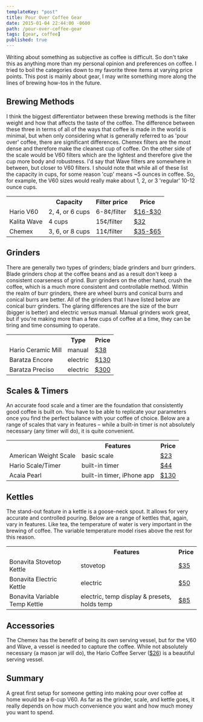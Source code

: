 ```yaml
---
templateKey: "post"
title: Pour Over Coffee Gear
date: 2015-01-04 22:44:00 -0600
path: /pour-over-coffee-gear
tags: [gear, coffee]
published: true
---
```


Writing about something as subjective as coffee is difficult. So don't take this as anything more than my personal opinion and preferences on coffee. I tried to boil the categories down to my favorite three items at varying price points. This post is mainly about gear, I may write something more along the lines of brewing how-tos in the future.

## Brewing Methods

I think the biggest differentiator between these brewing methods is the filter weight and how that affects the taste of the coffee. The difference between these three in terms of all of the ways that coffee is made in the world is minimal, but when only considering what is generally referred to as 'pour over' coffee, there are significant differences. Chemex filters are the most dense and therefore make the cleanest cup of coffee. On the other side of the scale would be V60 filters which are the lightest and therefore give the cup more body and robustness. I'd say that Wave filters are somewhere in between, but closer to V60 filters. I should note that while all of these list the capacity in cups, for some reason 'cup' means ~5 ounces in coffee. So, for example, the V60 sizes would really make about 1, 2, or 3 'regular' 10-12 ounce cups.

<table>
  <tr>
    <th></th>
    <th>Capacity</th>
    <th>Filter price</th>
    <th>Price</th>
  </tr>
  <tr>
    <td>Hario V60</td>
    <td>2, 4, or 6 cups</td>
    <td>6-8¢/filter</td>
    <td><a href='http://amzn.com/B000P4D5HG'>$16-$30</a></td>
  </tr>
  <tr>
    <td>Kalita Wave</td>
    <td>4 cups</td>
    <td>15¢/filter</td>
    <td><a href='http://amzn.com/B000X1AM0Y'>$32</a></td>
  </tr>
  <tr>
    <td>Chemex</td>
    <td>3, 6, or 8 cups</td>
    <td>11¢/filter</td>
    <td><a href='http://amzn.com/B0036YFTO4'>$35-$65</a></td>
  </tr>
</table>

## Grinders

There are generally two types of grinders; blade grinders and burr grinders. Blade grinders chop at the coffee beans and as a result don't keep a consistent coarseness of grind. Burr grinders on the other hand, crush the coffee, which is a much more consistent and controllable method. Within the realm of burr grinders, there are wheel burrs and conical burrs and conical burrs are better. All of the grinders that I have listed below are conical burr grinders. The glaring differences are the size of the burr (bigger is better) and electric versus manual. Manual grinders work great, but if you're making more than a few cups of coffee at a time, they can be tiring and time consuming to operate.

<table>
  <tr>
    <th></th>
    <th>Type</th>
    <th>Price</th>
  </tr>
  <tr>
    <td>Hario Ceramic Mill</td>
    <td>manual</td>
    <td><a href='http://amzn.com/B001802PIQ'>$38</a></td>
  </tr>
  <tr>
    <td>Baratza Encore</td>
    <td>electric</td>
    <td><a href='http://amzn.com/B00LW8122Y'>$130</a></td>
  </tr>
  <tr>
    <td>Baratza Preciso</td>
    <td>electric</td>
    <td><a href='http://amzn.com/B003JFCRN6'>$300</a></td>
  </tr>
</table>

## Scales & Timers

An accurate food scale and a timer are the foundation that consistently good coffee is built on. You have to be able to replicate your parameters once you find the perfect balance with your coffee of choice. Below are a range of scales that vary in features – while a built-in timer is not absolutely necessary (any timer will do), it is quite convenient.

<table>
  <tr>
    <th></th>
    <th>Features</th>
    <th>Price</th>
  </tr>
  <tr>
    <td>American Weight Scale</td>
    <td>basic scale</td>
    <td><a href='http://amzn.com/B001RF3XJ2'>$23</a></td>
  </tr>
  <tr>
    <td>Hario Scale/Timer</td>
    <td>built-in timer</td>
    <td><a href='http://amzn.com/B009GPJMOU'>$44</a></td>
  </tr>
  <tr>
    <td>Acaia Pearl</td>
    <td>built-in timer, iPhone app</td>
    <td><a href='http://acaia.co/products/acaia-pearl'>$130</a></td>
  </tr>
</table>

## Kettles

The stand-out feature in a kettle is a goose-neck spout. It allows for very accurate and controlled pouring. Below are a range of kettles that, again, vary in features. Like tea, the temperature of water is very important in the brewing of coffee. The variable temperature model rises above the rest for this reason.

<table>
  <tr>
    <th></th>
    <th>Features</th>
    <th>Price</th>
  </tr>
  <tr>
    <td>Bonavita Stovetop Kettle</td>
    <td>stovetop</td>
    <td><a href='http://amzn.com/B005YR0IBU'>$35</a></td>
  </tr>
  <tr>
    <td>Bonavita Electric Kettle</td>
    <td>electric</td>
    <td><a href='http://amzn.com/B005YR0GDA'>$50</a></td>
  </tr>
  <tr>
    <td>Bonavita Variable Temp Kettle</td>
    <td>electric, temp display & presets, holds temp</td>
    <td><a href='http://amzn.com/B005YR0F40'>$85</a></td>
  </tr>
</table>

## Accessories

The Chemex has the benefit of being its own serving vessel, but for the V60 and Wave, a vessel is needed to capture the coffee. While not absolutely necessary (a mason jar will do), the Hario Coffee Server ([\$26](http://amzn.com/B000P4B4LU)) is a beautiful serving vessel.

## Summary

A great first setup for someone getting into making pour over coffee at home would be a 6-cup V60. As far as the grinder, scale, and kettle goes, it really depends on how much convenience you want and how much money you want to spend.
